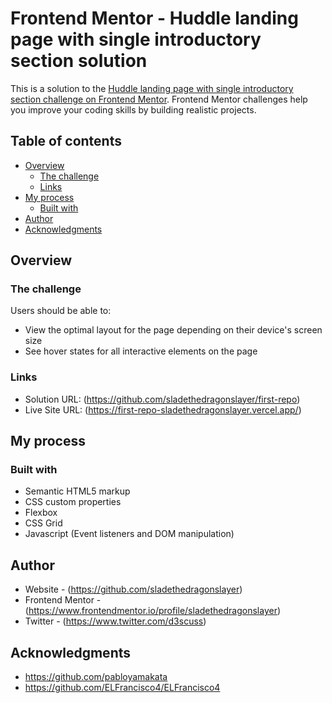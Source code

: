 # Frontend Mentor - Huddle landing page with single introductory section solution

This is a solution to the [Huddle landing page with single introductory section challenge on Frontend Mentor](https://www.frontendmentor.io/challenges/huddle-landing-page-with-a-single-introductory-section-B_2Wvxgi0). Frontend Mentor challenges help you improve your coding skills by building realistic projects. 

## Table of contents

- [Overview](#overview)
  - [The challenge](#the-challenge)
  - [Links](#links)
- [My process](#my-process)
  - [Built with](#built-with)
- [Author](#author)
- [Acknowledgments](#acknowledgments)

## Overview

### The challenge

Users should be able to:

- View the optimal layout for the page depending on their device's screen size
- See hover states for all interactive elements on the page


### Links

- Solution URL: (https://github.com/sladethedragonslayer/first-repo)
- Live Site URL: (https://first-repo-sladethedragonslayer.vercel.app/)

## My process

### Built with

- Semantic HTML5 markup
- CSS custom properties
- Flexbox
- CSS Grid
- Javascript (Event listeners and DOM manipulation)

## Author

- Website - (https://github.com/sladethedragonslayer)
- Frontend Mentor - (https://www.frontendmentor.io/profile/sladethedragonslayer)
- Twitter - (https://www.twitter.com/d3scuss)

## Acknowledgments
- https://github.com/pabloyamakata
- https://github.com/ELFrancisco4/ELFrancisco4
